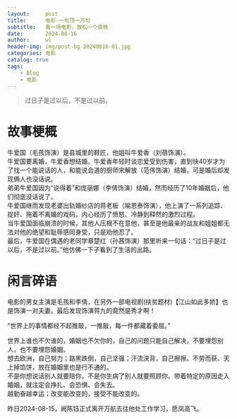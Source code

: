 ```yaml
---
layout:     post
title:      电影-一句顶一万句
subtitle:   看一场电影，放松一个夜晚
date:       2024-08-16
author:     wl
header-img: img/post-bg-20240816-01.jpg
categories: 电影
catalog: true
tags:
    - Blog
    - 电影
---
```


> 过日子是过以后，不是过以前。

# 故事梗概
牛爱国（毛孩饰演）是县城里的鞋匠，他姐叫牛爱香（刘蓓饰演）。 </br>
牛爱国要离婚，牛爱香想结婚。牛爱香年轻时谈恋爱受到伤害，直到快40岁才为了找一个能说话的人，和能说会道的厨师宋解放（范伟饰演）结婚，可是婚后却发现俩人也没话说。 </br>
弟弟牛爱国因为“说得着”和庞丽娜（李倩饰演）结婚，然而经历了10年婚姻后，他们彻底没话说了。 </br>
牛爱国继而发现老婆出轨婚纱店的蒋老板（喻恩泰饰演），他上演了一系列追踪、捉奸、拖着不离婚的戏码，内心经历了愤怒、冷静到释然的激烈过程。 </br>
当牛爱国面临崩溃的时候，其他人压根不在意他，甚至是他最亲的战友和姐姐都无法对他的绝望和耻辱感同身受，只是劝他忍了。 </br>
最后，牛爱国在偶遇的老同学章楚红（孙茜饰演）那里听来一句话：“过日子是过以后，不是过以前。”他仿佛一下子看到了生活的出路。

# 闲言碎语
电影的男女主演是毛孩和李倩，在另外一部电视剧(扶贫题材)【江山如此多娇】也是饰演一对夫妻。最后发现饰演蒋九的竟然是秀才啊！ </br>

“世界上的事情都经不起推敲，一推敲，每一件都藏着委屈。” </br>

世界上谁也不欠谁的，婚姻也不欠你的，自己的问题只能自己解决，不要埋怨别人，也不要埋怨婚姻。 </br>
想去欧洲，自己努力；路黑跌倒，自己坚强；汗流浃背，自己擦擦。不劳而获、天上掉馅饼，放在婚姻里也是行不通的。 </br>
不是你想说话别人就要陪你，不是你生病了别人就要照顾你。带着特定的原因走入婚姻，就注定会挣扎、会恐惧、会失去。 </br>
越勤奋越幸运；改变能改变的，接受不能改变的。 </br>

昨日2024-08-15，阙陈钰正式离开万航去往他处工作学习，愿凤高飞。</br>


